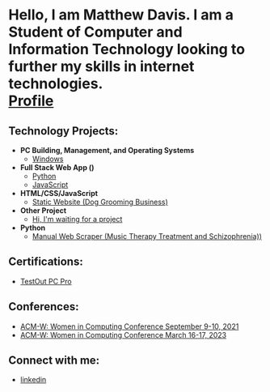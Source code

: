 <h1>Hello, I am Matthew Davis. I am a Student of Computer and Information Technology looking to further my skills in internet technologies.
<br/><a href="https://github.com/DavisMS">Profile</a></h1>

<h2> Technology Projects: </h2>

- <b>PC Building, Management, and Operating Systems</b>
  - [Windows](https://github.com/DavisMS)
- <b>Full Stack Web App ()</b>
  - [Python](https://github.com/DavisMS)
  - [JavaScript](https://github.com/DavisMS)
- <b>HTML/CSS/JavaScript</b>
  - [Static Website (Dog Grooming Business)](https://github.com/DavisMS)
- <b>Other Project</b>
  - [Hi, I'm waiting for a project](https://github.com/DavisMS)
- <b>Python</b>
  - [Manual Web Scraper (Music Therapy Treatment and Schizophrenia))](https://github.com/DavisMS/MusicTherapyAnalysis-Schizophrenia)

<h2> Certifications:</h2>

- [TestOut PC Pro](https://certification.testout.com/verifycert/6-2C6-H948U)
 
<h2> Conferences:</h2>

- [ACM-W: Women in Computing Conference September 9-10, 2021](https://github.com/DavisMS)
- [ACM-W: Women in Computing Conference March 16-17, 2023](https://github.com/DavisMS)

<h2> Connect with me:</h2>

- [linkedin](https://www.linkedin.com/in/matthew-davis-1963a2263)

<!-- Here are some ideas to get you started:

- 🔭 I’m currently working on ...
- 🌱 I’m currently learning ...
- 👯 I’m looking to collaborate on ...
- 🤔 I’m looking for help with ...
- 💬 Ask me about ...
- 📫 How to reach me: ...
- 😄 Pronouns: ...
- ⚡ Fun fact: ...
-->
